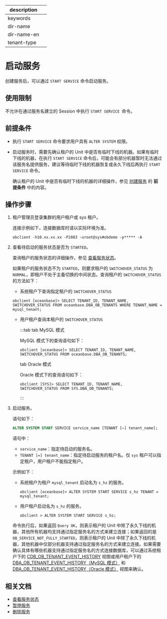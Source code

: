 |description||
|---|---|
|keywords||
|dir-name||
|dir-name-en||
|tenant-type||

# 启动服务

创建服务后，可以通过 `START SERVICE` 命令启动服务。

## 使用限制

不允许在通过服务名建立的 Session 中执行 `START SERVICE `命令。

## 前提条件

* 执行 `START SERVICE` 命令要求用户具有 `ALTER SYSTEM` 权限。

* 启动服务时，需要先确认租户的 Unit 中是否有临时下线的机器。如果有临时下线的机器，在执行 `START SERVICE` 命令后，可能会有部分机器暂时无法通过该服务名提供服务，建议等待临时下线的机器恢复或永久下线后再执行 `START SERVICE` 命令。

  确认租户的 Unit 中是否有临时下线的机器的详细操作，参见 [创建服务](100.create-service.md) 的 **前提条件** 中的内容。

## 操作步骤

1. 租户管理员登录集群的用户租户或 sys 租户。

   连接示例如下，连接数据库时请以实际环境为准。

   ```shell
   obclient -h10.xx.xx.xx -P2883 -uroot@sys#obdemo -p***** -A
   ```

2. 查看待启动的服务状态是否为 `STARTED`。

   查询租户的服务状态的详细操作，参见 [查看服务状态](200.view-service-status.md)。

   如果租户的服务状态不为 `STARTED`，则要求租户的 `SWITCHOVER_STATUS` 为 `NORMAL`，即租户不处于主备切换的中间状态。查询租户的 `SWITCHOVER_STATUS` 的方法如下：

   * 系统租户下查询指定租户的 `SWITCHOVER_STATUS`

    ```shell
    obclient [oceanbase]> SELECT TENANT_ID, TENANT_NAME, SWITCHOVER_STATUS FROM oceanbase.DBA_OB_TENANTS WHERE TENANT_NAME = mysql_tenant;
    ```

   * 用户租户查询本租户的 `SWITCHOVER_STATUS`

      :::tab
      tab MySQL 模式

      MySQL 模式下的查询语句如下：

      ```shell
      obclient [oceanbase]> SELECT TENANT_ID, TENANT_NAME, SWITCHOVER_STATUS FROM oceanbase.DBA_OB_TENANTS;
      ```

      tab Oracle 模式

      Oracle 模式下的查询语句如下：

      ```shell
      obclient [SYS]> SELECT TENANT_ID, TENANT_NAME, SWITCHOVER_STATUS FROM SYS.DBA_OB_TENANTS;
      ```

      :::

3. 启动服务。

   语句如下：

   ```sql
   ALTER SYSTEM START SERVICE service_name [TENANT [=] tenant_name];
   ```

   语句中：

   * `service_name`：指定待启动的服务名。
   * `TENANT [=] tenant_name`：指定待启动服务的租户名。仅 `sys` 租户可以指定租户，用户租户不能指定租户。

   示例如下：

   * 系统租户为租户 `mysql_tenant` 启动名为 `s_hz` 的服务。

      ```shell
      obclient [oceanbase]> ALTER SYSTEM START SERVICE s_hz TENANT = mysql_tenant;
      ```

   * 用户租户启动名为 `s_hz` 的服务。

      ```shell
      obclient > ALTER SYSTEM START SERVICE s_hz;
      ```

   命令执行后，如果返回 `Query OK`，则表示租户的 Unit 中除了永久下线的机器，其他所有机器均支持通过指定服务名的方式来建立连接；如果返回的是 `OB_SERVICE_NOT_FULLY_STARTED`，则表示租户的 Unit 中除了永久下线的机器，其他机器中仅部分机器支持通过指定服务名的方式来建立连接。如果需要确认具体有哪些机器支持通过指定服务名的方式连接数据库，可以通过系统租户下的 [CDB_OB_TENANT_EVENT_HISTORY](../../../../700.reference/700.system-views/300.system-view-of-sys-tenant/200.dictionary-view-of-sys-tenant/11200.o-cdb_ob_tenant_event_history-of-sys-tenant.md) 视图或用户租户下的 [DBA_OB_TENANT_EVENT_HISTORY（MySQL 模式）](../../../../700.reference/700.system-views/400.system-view-of-mysql-mode/200.dictionary-view-of-mysql-mode/11900.o-dba_ob_tenant_event_history-of-mysql-mode.md) 和 [DBA_OB_TENANT_EVENT_HISTORY（Oracle 模式）](../../../../700.reference/700.system-views/500.system-view-of-oracle-mode/200.dictionary-view-of-oracle-mode/15300.dba_ob_tenant_event_history-of-oracle-mode.md) 视图来确认。

## 相关文档

* [查看服务状态](200.view-service-status.md)
* [暂停服务](400.stop-service.md)
* [删除服务](500.delete-service.md)